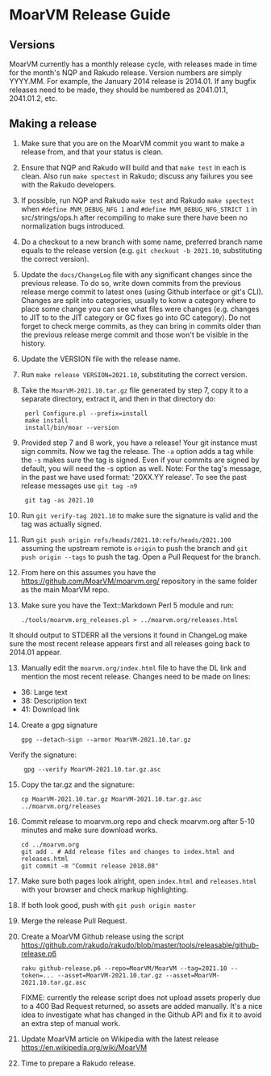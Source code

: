 # MoarVM Release Guide

## Versions

MoarVM currently has a monthly release cycle, with releases made in time for
the month's NQP and Rakudo release. Version numbers are simply YYYY.MM. For
example, the January 2014 release is 2014.01. If any bugfix releases need to
be made, they should be numbered as 2041.01.1, 2041.01.2, etc.

## Making a release

1. Make sure that you are on the MoarVM commit you want to make a release
   from, and that your status is clean.

2. Ensure that NQP and Rakudo will build and that `make test` in each is
   clean. Also run `make spectest` in Rakudo; discuss any failures you see
   with the Rakudo developers.

3. If possible, run NQP and Rakudo `make test` and Rakudo `make spectest` when
   `#define MVM_DEBUG_NFG 1` and `#define MVM_DEBUG_NFG_STRICT 1` in src/strings/ops.h
   after recompiling to make sure there have been no normalization bugs
   introduced.

4. Do a checkout to a new branch with some name, preferred branch name equals to
   the release version (e.g. `git checkout -b 2021.10`, substituting the correct version).

5. Update the `docs/ChangeLog` file with any significant changes since the previous release.
   To do so, write down commits from the previous release merge commit to latest ones (using
   Github interface or git's CLI). Changes are split into categories, usually to konw
   a category where to place some change you can see what files were changes (e.g. changes
   to JIT to to the JIT category or GC fixes go into GC category).
   Do not forget to check merge commits, as they can bring in commits older than the previous
   release merge commit and those won't be visible in the history.

6. Update the VERSION file with the release name.

7. Run `make release VERSION=2021.10`, substituting the correct version.

8. Take the `MoarVM-2021.10.tar.gz` file generated by step 7, copy it to a separate directory,
   extract it, and then in that directory do:

        perl Configure.pl --prefix=install
        make install
        install/bin/moar --version

8. Provided step 7 and 8 work, you have a release! Your git instance must
   sign commits. Now we tag the release. The `-a` option adds a tag while
   the `-s` makes sure the tag is signed. Even if your commits are signed by default,
   you will need the -s option as well.
   Note: For the tag's message, in the past we have used format:
   '20XX.YY release'. To see the past release messages use `git tag -n9`

        git tag -as 2021.10

9. Run `git verify-tag 2021.10` to make sure the signature is valid and the tag
   was actually signed.

10. Run `git push origin refs/heads/2021.10:refs/heads/2021.100` assuming
    the upstream remote is `origin` to push the branch and `git push origin --tags`
    to push the tag. Open a Pull Request for the branch.

11. From here on this assumes you have the https://github.com/MoarVM/moarvm.org/ repository
    in the same folder as the main MoarVM repo.

12. Make sure you have the Text::Markdown Perl 5 module and run:

        ./tools/moarvm.org_releases.pl > ../moarvm.org/releases.html

   It should output to STDERR all the versions it found in ChangeLog make sure
   the most recent release appears first and all releases going back to 2014.01
   appear.

13. Manually edit the `moarvm.org/index.html` file to have the DL link and mention the most
    recent release.
    Changes need to be made on lines:
  - 36: Large text
  - 38: Description text
  - 41: Download link

14. Create a gpg signature

        gpg --detach-sign --armor MoarVM-2021.10.tar.gz

   Verify the signature:

        gpg --verify MoarVM-2021.10.tar.gz.asc

15. Copy the tar.gz and the signature:

        cp MoarVM-2021.10.tar.gz MoarVM-2021.10.tar.gz.asc ../moarvm.org/releases

16. Commit release to moarvm.org repo and check moarvm.org after 5-10 minutes and
    make sure download works.

        cd ../moarvm.org
        git add . # Add release files and changes to index.html and releases.html
        git commit -m "Commit release 2018.08"

17. Make sure both pages look alright, open `index.html` and `releases.html` with
    your browser and check markup highlighting.

18. If both look good, push with `git push origin master`

19. Merge the release Pull Request.

20. Create a MoarVM Github release using the script https://github.com/rakudo/rakudo/blob/master/tools/releasable/github-release.p6

        raku github-release.p6 --repo=MoarVM/MoarVM --tag=2021.10 --token=... --asset=MoarVM-2021.10.tar.gz --asset=MoarVM-2021.10.tar.gz.asc

    FIXME: currently the release script does not upload assets properly due to a 400 Bad Request returned,
    so assets are added manually. It's a nice idea to investigate what has changed in the Github API
    and fix it to avoid an extra step of manual work.

21. Update MoarVM article on Wikipedia with the latest release https://en.wikipedia.org/wiki/MoarVM

22. Time to prepare a Rakudo release.
